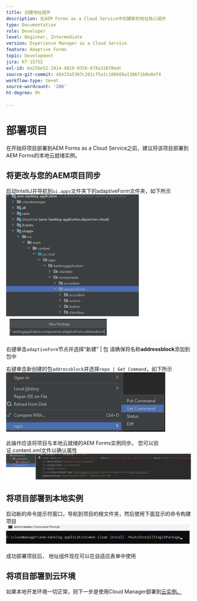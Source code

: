 ```yaml
---
title: 创建地址组件
description: 在AEM Forms as a Cloud Service中创建新的地址核心组件
type: Documentation
role: Developer
level: Beginner, Intermediate
version: Experience Manager as a Cloud Service
feature: Adaptive Forms
topic: Development
jira: KT-15752
exl-id: be25be52-2914-4820-9356-678a326f8edc
source-git-commit: 48433a5367c281cf5a1c106b08a1306f1b0e8ef4
workflow-type: tm+mt
source-wordcount: '200'
ht-degree: 0%

---
```


# 部署项目

在开始将项目部署到AEM Forms as a Cloud Service之前，建议将该项目部署到AEM Forms的本地云就绪实例。

## 将更改与您的AEM项目同步

启动IntelliJ并导航到``ui.apps``文件夹下的adaptiveForm文件夹，如下所示
![intellij](assets/intellij.png)

右键单击``adaptiveForm``节点并选择“新建” | 包
请确保将名称&#x200B;**addressblock**&#x200B;添加到包中

右键单击新创建的包``addressblock``并选择``repo | Get Command``，如下所示
![repo-sync](assets/sync-repo.png)

此操作应该将项目与本地云就绪的AEM Forms实例同步。 您可以验证.content.xml文件以确认属性
![同步后](assets/after-sync.png)

## 将项目部署到本地实例

启动新的命令提示符窗口，导航到项目的根文件夹，然后使用下面显示的命令构建项目
![部署](assets/build-project.png)

成功部署项目后，
地址组件现在可以在自适应表单中使用

## 将项目部署到云环境

如果本地开发环境一切正常，则下一步是使用Cloud Manager部署到[云实例。](https://experienceleague.adobe.com/zh-hans/docs/experience-manager-learn/cloud-service/forms/developing-for-cloud-service/push-project-to-cloud-manager-git)
